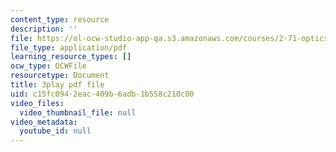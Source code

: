 ```yaml
---
content_type: resource
description: ''
file: https://ol-ocw-studio-app-qa.s3.amazonaws.com/courses/2-71-optics-spring-2009/c15fc0942eac409b6adb1b558c210c00_LDlGKU0ryQ8.pdf
file_type: application/pdf
learning_resource_types: []
ocw_type: OCWFile
resourcetype: Document
title: 3play pdf file
uid: c15fc094-2eac-409b-6adb-1b558c210c00
video_files:
  video_thumbnail_file: null
video_metadata:
  youtube_id: null
---
```

